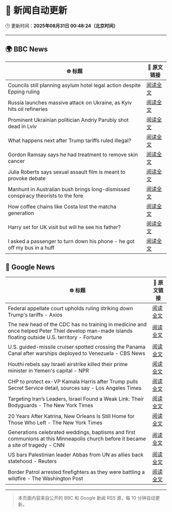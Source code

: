 # 🧠 新闻自动更新

🕒 更新时间：**2025年08月31日 00:48:24（北京时间）**

---

## 🌍 BBC News

| 🌐 标题 | 🔗 原文链接 |
|--------|-------------|
| Councils still planning asylum hotel legal action despite Epping ruling | [阅读全文](https://www.bbc.com/news/articles/cj9wkrykx94o?at_medium=RSS&at_campaign=rss) |
| Russia launches massive attack on Ukraine, as Kyiv hits oil refineries | [阅读全文](https://www.bbc.com/news/articles/c4g614x9kqko?at_medium=RSS&at_campaign=rss) |
| Prominent Ukrainian politician Andriy Parubiy shot dead in Lviv | [阅读全文](https://www.bbc.com/news/articles/cjw6ep37469o?at_medium=RSS&at_campaign=rss) |
| What happens next after Trump tariffs ruled illegal? | [阅读全文](https://www.bbc.com/news/articles/cy983g8jr5do?at_medium=RSS&at_campaign=rss) |
| Gordon Ramsay says he had treatment to remove skin cancer | [阅读全文](https://www.bbc.com/news/articles/ce93lp8d9xro?at_medium=RSS&at_campaign=rss) |
| Julia Roberts says sexual assault film is meant to provoke debate | [阅读全文](https://www.bbc.com/news/articles/c5yejdmgzg4o?at_medium=RSS&at_campaign=rss) |
| Manhunt in Australian bush brings long-dismissed conspiracy theorists to the fore | [阅读全文](https://www.bbc.com/news/articles/ckgyk7ry8rdo?at_medium=RSS&at_campaign=rss) |
| How coffee chains like Costa lost the matcha generation | [阅读全文](https://www.bbc.com/news/articles/c3dpjvy5em1o?at_medium=RSS&at_campaign=rss) |
| Harry set for UK visit but will he see his father? | [阅读全文](https://www.bbc.com/news/articles/cwy0dgpyq35o?at_medium=RSS&at_campaign=rss) |
| I asked a passenger to turn down his phone - he got off my bus in a huff | [阅读全文](https://www.bbc.com/news/articles/c2l74nq2pldo?at_medium=RSS&at_campaign=rss) |

## 📰 Google News

| 🌐 标题 | 🔗 原文链接 |
|--------|-------------|
| Federal appellate court upholds ruling striking down Trump's tariffs - Axios | [阅读全文](https://news.google.com/rss/articles/CBMia0FVX3lxTE5HMFZILXRDYmhJOE1TTUhwTjVJMWRUelI4WC1UU1ZHSS1VQm5XU0RKVmc1RzdrejZUcXEyN2tlQV9kekZ3V0UwOWtBbHNPelowX29hb01QY0I0VmE1Wjd2d2xvTll3cHVZZG80?oc=5) |
| The new head of the CDC has no training in medicine and once helped Peter Thiel develop man-made islands floating outside U.S. territory - Fortune | [阅读全文](https://news.google.com/rss/articles/CBMilwFBVV95cUxOR2ZtMVN5SWpvTjVvb0x3aFF4WDVLSkRGZV9mbnV6ZjUyU2VoS1N2aGxBWUVvN2dLSElVM2hhaXc1aG1vUFg1TE5seXNsbFE4QjQ3ZXlIRmNoRXViWEtSTmFXMVQ3R3B5YTJ4YTNjRlJteGQzUUp1ZVlXYzBKVk90c2h1N3pfczVFUkZSZEdqTUQ1dkxZSmxB?oc=5) |
| U.S. guided-missile cruiser spotted crossing the Panama Canal after warships deployed to Venezuela - CBS News | [阅读全文](https://news.google.com/rss/articles/CBMinAFBVV95cUxPaUF2QnZ2T3lKOVdsbXZmbEQ3dDZEeVBraGhzbkdIQ3NPc2psLVZ1S1JldzhRd1ZQVDQ2T1FSZXNtY0o4c1gyNGp4cUkxRlFjOTNmRzNZMVZpQjhBSFFjZDhHTEt2dm56a3JhNTVjMkpIWnh6dkZuZGs4RU1YTnl5YmdOOWV6MWp1TkxRaTNtNlVIOE85VkVwYnZrdjfSAaIBQVVfeXFMUGlQckNYOU1qSDFsRUtiNzdxU0MyN1lDamtsZEU3cjlSa2RVZ0tyVFN0VlBmRUxCOWFNR3o2eHdYN21hbFJMY19HaWVBWkNPSkRNN0l2QUZ2Tk16MHY0T1I0RDVPX0ZkeEEybVByUi1TUTVFYjY1QnNyNlN5NWhfWmFVWkhDMzFfbE84Sl9VNVl0Z3JQUzlUUUNZZjdYOGc5TVdR?oc=5) |
| Houthi rebels say Israeli airstrike killed their prime minister in Yemen's capital - NPR | [阅读全文](https://news.google.com/rss/articles/CBMimgFBVV95cUxOZnE5djk0UjRWXzZSLXl3YkU2cGFCeFB5XzN4ZnJqQ2dvc0VlT096RFJpZTVYMk83eDFKdVhyZmV6NkZVbW1EQmxjaXFObklQbTFVQ3czdV9HRk9odkotTGZJemxNTzdoZjFuQ1hsazhQcVB2ajNpaWw3UFR1UVRjU2xieHBoc3NDb3JlMGFOVGVza1hhRTRlN1Nn?oc=5) |
| CHP to protect ex-VP Kamala Harris after Trump pulls Secret Service detail, sources say - Los Angeles Times | [阅读全文](https://news.google.com/rss/articles/CBMihwFBVV95cUxQSDNDVmxmWWk5dF85WUdoTkJSelBQdUhQLVFub0hBWXVfQlF6U3dDbzkzS2htdmJSMHlLdGIzUWV3dFJ5WXN0dWJZQlFuUzNMaHR1NkxNb1c5MVB2bmEycmN4c3lZRkZqaXpPRjZHUmM5WWI1UjZrLWlRbnJSaVo0SDZ0MG5FVWs?oc=5) |
| Targeting Iran’s Leaders, Israel Found a Weak Link: Their Bodyguards - The New York Times | [阅读全文](https://news.google.com/rss/articles/CBMigwFBVV95cUxPbjJyNlluSDByRWxybHR4WmZfdFBUTVZobkRhd0hWbVBlSXlQMnlRQlFjUkt4SmxXM2c5YnV1VHNzS2NIOGpFTEVSMWdTOF9hRlg0ZHV6ekU5UzZxdF9yNDlUTHJyOWJScHJwZWF4V0s4d0ZRWHByOWJWVW4yUkF4RDNPbw?oc=5) |
| 20 Years After Katrina, New Orleans Is Still Home for Those Who Left - The New York Times | [阅读全文](https://news.google.com/rss/articles/CBMie0FVX3lxTE8wWm5ENXhWcXVZMk5EdWlTbWEzR2phWEpHOUlJQlVadnNaUzg3U0pVa3ZmemNGRlRWdUIwZ3ExbWdiUnhNTjlBUlVUWkpOa3NUQVJIZnJZc2VVX1dnZGZWQS1jbTQ2WDg1akxVZ3ZtdlZ0eHY3c2dmWUNjSQ?oc=5) |
| Generations celebrated weddings, baptisms and first communions at this Minneapolis church before it became a site of tragedy - CNN | [阅读全文](https://news.google.com/rss/articles/CBMijAFBVV95cUxNMHJlOXdwOG9fWFA2SmVWS2F1NlRWNTFIT3AyNDM0cVZzN3pmd0paOUxETVdwU25zMDlCQVlwT29ZTDIyazRfY3NsMVo2VXVpbUMtRWZCNGZQamhwdVZqUjBwNlJ5WGQ3VUZLWEdReldmQ19hYzBoa20zMW4xc0pWb1ozejVjaWJHTFZ0Uw?oc=5) |
| US bars Palestinian leader Abbas from UN as allies back statehood - Reuters | [阅读全文](https://news.google.com/rss/articles/CBMisAFBVV95cUxNNGVRckNwU1l0N0U4WHI5Z3lEaEFrZUFWQ3hhaXdweDlWTEtqMXItNllmcWtGRmM3QkdJeEtXejRZWmd2Nnoxek9FWlVGbHpzLWZQdjE2RThHYU1obmx6Xzd3bnYza09qZVBPLUdJUmM5Q2FRNU80RzczZU9CUkpqYWJ3b2xQUDAtNTBNRmpRZzByNmVXMWdDQUd1X0I0VEg0T2Fib000ZVpGY184S3Q5Sg?oc=5) |
| Border Patrol arrested firefighters as they were battling a wildfire - The Washington Post | [阅读全文](https://news.google.com/rss/articles/CBMipgFBVV95cUxNdjNjRkhicGlVWWZJeGRESlJjT2ptZW1qbF9zbUpaTUU1UXZXMl9ZRlRvT1Q4NTdwUTJXZG1KdzdHSF90bGZBM0JSc0hwMFZxTU5zZFRHQmlsWXIyemhFY0Z5MVlNZ1ZlMG8tNWllN3JySHNNWkR3QkdPYjlwVm11NUhmSXc1UkNYWFNJeVlnX0g3OTQ1NVNScVVwWWNuLWxGSTFoeXp3?oc=5) |

---
> 本页面内容来自公开的 BBC 和 Google 新闻 RSS 源，每 10 分钟自动更新。